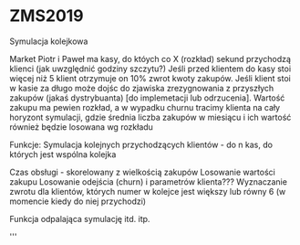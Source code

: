 # ZMS2019
Symulacja kolejkowa 

Market Piotr i Paweł ma kasy, do któych co X (rozkład) sekund przychodzą klienci (jak uwzględnić godziny szczytu?)
Jeśli przed klientem do kasy stoi więcej niż 5 klient otrzymuje on 10% zwrot kwoty zakupów. Jeśli klient stoi w kasie
za długo może dojśc do zjawiska zrezygnowania z przyszłych zakupów (jakaś dystrybuanta) [do implemetacji lub odrzucenia]. Wartość zakupu ma pewien rozkład, a w wypadku churnu tracimy klienta na cały horyzont symulacji, gdzie średnia liczba zakupów w miesiącu i ich wartość
również będzie losowana wg rozkładu

Funkcje:
Symulacja kolejnych przychodzących klientów - do n kas, do których jest wspólna kolejka

Czas obsługi - skorelowany z wielkością zakupów
Losowanie wartości zakupu
Losowanie odejścia (churn) i parametrów klienta???
Wyznaczanie zwrotu dla klientów, których numer w kolejce jest większy lub równy 6 (w momencie kiedy do niej przychodzi)

Funkcja odpalająca symulację itd. itp.

'''
